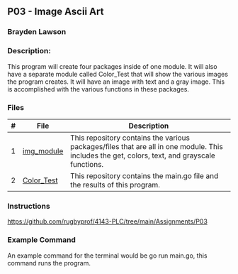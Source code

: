 ## P03 - Image Ascii Art
### Brayden Lawson
### Description:

This program will create four packages inside of one module. It will also have a separate module called Color_Test that 
will show the various images the program creates. It will have an image with text and a gray image. This is accomplished
with the various functions in these packages.

### Files

|   #   | File     | Description                      |
| :---: | -------- | -------------------------------- |
|   1   | [img_module](https://github.com/bglawson1001/img_module) | This repository contains the various packages/files that are all in one module. This includes the get, colors, text, and grayscale functions. |
|   2   | [Color_Test](https://github.com/bglawson1001/Color_Test) | This repository contains the main.go file and the results of this program.



### Instructions

https://github.com/rugbyprof/4143-PLC/tree/main/Assignments/P03

### Example Command

An example command for the terminal would be go run main.go, this command runs the program.
